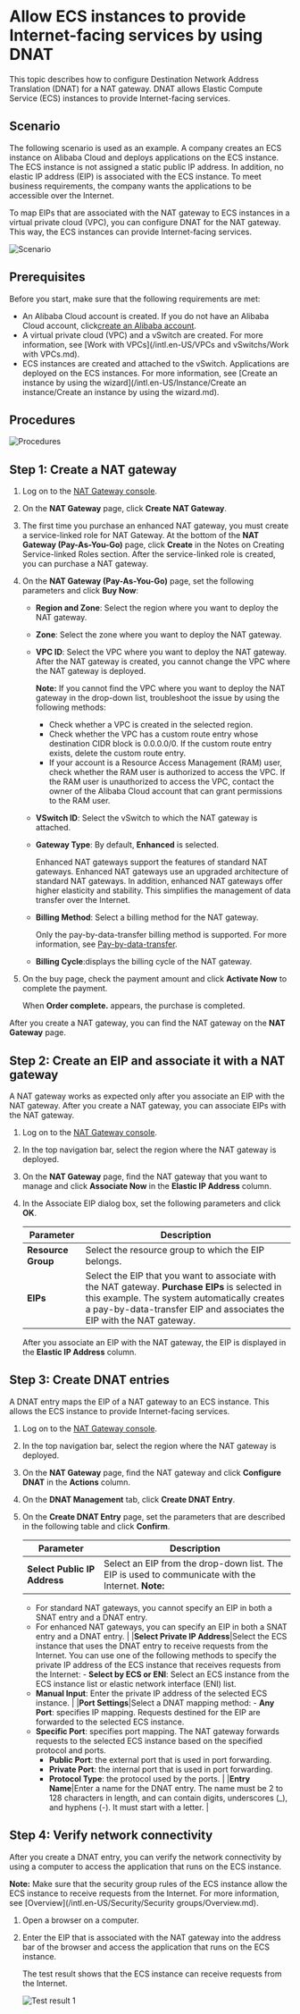 # Allow ECS instances to provide Internet-facing services by using DNAT

This topic describes how to configure Destination Network Address Translation \(DNAT\) for a NAT gateway. DNAT allows Elastic Compute Service \(ECS\) instances to provide Internet-facing services.

## Scenario

The following scenario is used as an example. A company creates an ECS instance on Alibaba Cloud and deploys applications on the ECS instance. The ECS instance is not assigned a static public IP address. In addition, no elastic IP address \(EIP\) is associated with the ECS instance. To meet business requirements, the company wants the applications to be accessible over the Internet.

To map EIPs that are associated with the NAT gateway to ECS instances in a virtual private cloud \(VPC\), you can configure DNAT for the NAT gateway. This way, the ECS instances can provide Internet-facing services.

![Scenario](https://static-aliyun-doc.oss-accelerate.aliyuncs.com/assets/img/en-US/8458039951/p158127.png)

## Prerequisites

Before you start, make sure that the following requirements are met:

-   An Alibaba Cloud account is created. If you do not have an Alibaba Cloud account, click[create an Alibaba account](https://account.alibabacloud.com/register/intl_register.htm).
-   A virtual private cloud \(VPC\) and a vSwitch are created. For more information, see [Work with VPCs](/intl.en-US/VPCs and vSwitchs/Work with VPCs.md).
-   ECS instances are created and attached to the vSwitch. Applications are deployed on the ECS instances. For more information, see [Create an instance by using the wizard](/intl.en-US/Instance/Create an instance/Create an instance by using the wizard.md).

## Procedures

![Procedures](https://static-aliyun-doc.oss-accelerate.aliyuncs.com/assets/img/en-US/8458039951/p158124.png)

## Step 1: Create a NAT gateway

1.  Log on to the [NAT Gateway console](https://vpc.console.aliyun.com/nat).

2.  On the **NAT Gateway** page, click **Create NAT Gateway**.

3.  The first time you purchase an enhanced NAT gateway, you must create a service-linked role for NAT Gateway. At the bottom of the **NAT Gateway \(Pay-As-You-Go\)** page, click **Create** in the Notes on Creating Service-linked Roles section. After the service-linked role is created, you can purchase a NAT gateway.

4.  On the **NAT Gateway \(Pay-As-You-Go\)** page, set the following parameters and click **Buy Now**:

    -   **Region and Zone**: Select the region where you want to deploy the NAT gateway.
    -   **Zone**: Select the zone where you want to deploy the NAT gateway.
    -   **VPC ID**: Select the VPC where you want to deploy the NAT gateway. After the NAT gateway is created, you cannot change the VPC where the NAT gateway is deployed.

        **Note:** If you cannot find the VPC where you want to deploy the NAT gateway in the drop-down list, troubleshoot the issue by using the following methods:

        -   Check whether a VPC is created in the selected region.
        -   Check whether the VPC has a custom route entry whose destination CIDR block is 0.0.0.0/0. If the custom route entry exists, delete the custom route entry.
        -   If your account is a Resource Access Management \(RAM\) user, check whether the RAM user is authorized to access the VPC. If the RAM user is unauthorized to access the VPC, contact the owner of the Alibaba Cloud account that can grant permissions to the RAM user.
    -   **VSwitch ID**: Select the vSwitch to which the NAT gateway is attached.
    -   **Gateway Type**: By default, **Enhanced** is selected.

        Enhanced NAT gateways support the features of standard NAT gateways. Enhanced NAT gateways use an upgraded architecture of standard NAT gateways. In addition, enhanced NAT gateways offer higher elasticity and stability. This simplifies the management of data transfer over the Internet.

    -   **Billing Method**: Select a billing method for the NAT gateway.

        Only the pay-by-data-transfer billing method is supported. For more information, see [Pay-by-data-transfer](/intl.en-US/Pricing/Pay-as-you-go.md).

    -   **Billing Cycle**:displays the billing cycle of the NAT gateway.
5.  On the buy page, check the payment amount and click **Activate Now** to complete the payment.

    When **Order complete.** appears, the purchase is completed.


After you create a NAT gateway, you can find the NAT gateway on the **NAT Gateway** page.

## Step 2: Create an EIP and associate it with a NAT gateway

A NAT gateway works as expected only after you associate an EIP with the NAT gateway. After you create a NAT gateway, you can associate EIPs with the NAT gateway.

1.  Log on to the [NAT Gateway console](https://vpc.console.aliyun.com/nat).

2.  In the top navigation bar, select the region where the NAT gateway is deployed.

3.  On the **NAT Gateway** page, find the NAT gateway that you want to manage and click **Associate Now** in the **Elastic IP Address** column.

4.  In the Associate EIP dialog box, set the following parameters and click **OK**.

    |Parameter|Description|
    |---------|-----------|
    |**Resource Group**|Select the resource group to which the EIP belongs.|
    |**EIPs**|Select the EIP that you want to associate with the NAT gateway. **Purchase EIPs** is selected in this example. The system automatically creates a pay-by-data-transfer EIP and associates the EIP with the NAT gateway. |

    After you associate an EIP with the NAT gateway, the EIP is displayed in the **Elastic IP Address** column.


## Step 3: Create DNAT entries

A DNAT entry maps the EIP of a NAT gateway to an ECS instance. This allows the ECS instance to provide Internet-facing services.

1.  Log on to the [NAT Gateway console](https://vpc.console.aliyun.com/nat).

2.  In the top navigation bar, select the region where the NAT gateway is deployed.

3.  On the **NAT Gateway** page, find the NAT gateway and click **Configure DNAT** in the **Actions** column.

4.  On the **DNAT Management** tab, click **Create DNAT Entry**.

5.  On the **Create DNAT Entry** page, set the parameters that are described in the following table and click **Confirm**.

    |Parameter|Description|
    |---------|-----------|
    |**Select Public IP Address**|Select an EIP from the drop-down list. The EIP is used to communicate with the Internet. **Note:**

    -   For standard NAT gateways, you cannot specify an EIP in both a SNAT entry and a DNAT entry.
    -   For enhanced NAT gateways, you can specify an EIP in both a SNAT entry and a DNAT entry. |
    |**Select Private IP Address**|Select the ECS instance that uses the DNAT entry to receive requests from the Internet. You can use one of the following methods to specify the private IP address of the ECS instance that receives requests from the Internet:    -   **Select by ECS or ENI**: Select an ECS instance from the ECS instance list or elastic network interface \(ENI\) list.
    -   **Manual Input**: Enter the private IP address of the selected ECS instance. |
    |**Port Settings**|Select a DNAT mapping method:     -   **Any Port**: specifies IP mapping. Requests destined for the EIP are forwarded to the selected ECS instance.
    -   **Specific Port**: specifies port mapping. The NAT gateway forwards requests to the selected ECS instance based on the specified protocol and ports.
        -   **Public Port**: the external port that is used in port forwarding.
        -   **Private Port**: the internal port that is used in port forwarding.
        -   **Protocol Type**: the protocol used by the ports. |
    |**Entry Name**|Enter a name for the DNAT entry. The name must be 2 to 128 characters in length, and can contain digits, underscores \(\_\), and hyphens \(-\). It must start with a letter. |


## Step 4: Verify network connectivity

After you create a DNAT entry, you can verify the network connectivity by using a computer to access the application that runs on the ECS instance.

**Note:** Make sure that the security group rules of the ECS instance allow the ECS instance to receive requests from the Internet. For more information, see [Overview](/intl.en-US/Security/Security groups/Overview.md).

1.  Open a browser on a computer.

2.  Enter the EIP that is associated with the NAT gateway into the address bar of the browser and access the application that runs on the ECS instance.

    The test result shows that the ECS instance can receive requests from the Internet.

    ![Test result 1](https://static-aliyun-doc.oss-accelerate.aliyuncs.com/assets/img/en-US/8458039951/p143481.png)


